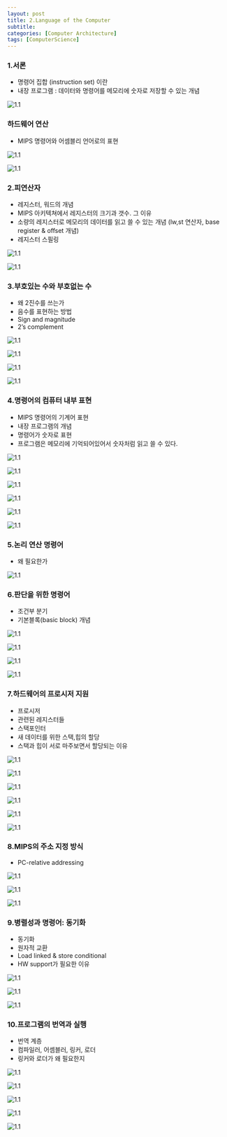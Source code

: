 ```yaml
---
layout: post
title: 2.Language of the Computer 
subtitle: 
categories: [Computer Architecture]
tags: [ComputerScience]
---
```


### 1.서론
- 명령어 집합 (instruction set) 이란
- 내장 프로그램 : 데이터와 명령어를 메모리에 숫자로 저장할 수 있는 개념

![1.1](/assets/images/ca/2.1.png)

### 하드웨어 연산
- MIPS 명령어와 어셈블리 언어로의 표현

![1.1](/assets/images/ca/2.2.png)

![1.1](/assets/images/ca/2.3.png)

### 2.피연산자
- 레지스터, 워드의 개념
- MIPS 아키텍쳐에서 레지스터의 크기과 갯수. 그 이유
- 소량의 레지스터로 메모리의 데이터를 읽고 쓸 수 있는 개념 (lw,st 연산자, base register & offset 개념)
- 레지스터 스필링

![1.1](/assets/images/ca/2.4.png)

![1.1](/assets/images/ca/2.5.png)

### 3.부호있는 수와 부호없는 수
- 왜 2진수를 쓰는가
- 음수를 표현하는 방법
- Sign and magnitude
- 2’s complement

![1.1](/assets/images/ca/2.6.png)

![1.1](/assets/images/ca/2.7.png)

![1.1](/assets/images/ca/2.8.png)

![1.1](/assets/images/ca/2.9.png)

### 4.명령어의 컴퓨터 내부 표현
- MIPS 명령어의 기계어 표현
- 내장 프로그램의 개념
- 명령어가 숫자로 표현
- 프로그램은 메모리에 기억되어있어서 숫자처럼 읽고 쓸 수 있다.

![1.1](/assets/images/ca/2.10.png)

![1.1](/assets/images/ca/2.11.png)

![1.1](/assets/images/ca/2.12.png)

![1.1](/assets/images/ca/2.13.png)

![1.1](/assets/images/ca/2.14.png)

![1.1](/assets/images/ca/2.15.png)

### 5.논리 연산 명령어
- 왜 필요한가

![1.1](/assets/images/ca/2.16.png)

### 6.판단을 위한 명령어
- 조건부 분기
- 기본블록(basic block) 개념

![1.1](/assets/images/ca/2.17.png)

![1.1](/assets/images/ca/2.18.png)

![1.1](/assets/images/ca/2.19.png)

![1.1](/assets/images/ca/2.20.png)

### 7.하드웨어의 프로시저 지원
- 프로시저
- 관련된 레지스터들
- 스택포인터
- 새 데이터를 위한 스택,힙의 할당
- 스택과 힙이 서로 마주보면서 할당되는 이유

![1.1](/assets/images/ca/2.21.png)

![1.1](/assets/images/ca/2.22.png)

![1.1](/assets/images/ca/2.23.png)

![1.1](/assets/images/ca/2.24.png)

![1.1](/assets/images/ca/2.25.png)

![1.1](/assets/images/ca/2.26.png)

### 8.MIPS의 주소 지정 방식
- PC-relative addressing

![1.1](/assets/images/ca/2.27.png)

![1.1](/assets/images/ca/2.28.png)

![1.1](/assets/images/ca/2.29.png)

### 9.병렬성과 명령어: 동기화
- 동기화
- 원자적 교환
- Load linked & store conditional
- HW support가 필요한 이유

![1.1](/assets/images/ca/2.30.png)

![1.1](/assets/images/ca/2.31.png)

![1.1](/assets/images/ca/2.32.png)

### 10.프로그램의 번역과 실행
- 번역 계층
- 컴파일러, 어셈블러, 링커, 로더
- 링커와 로더가 왜 필요한지

![1.1](/assets/images/ca/2.33.png)

![1.1](/assets/images/ca/2.34.png)

![1.1](/assets/images/ca/2.35.png)

![1.1](/assets/images/ca/2.36.png)

![1.1](/assets/images/ca/2.37.png)

